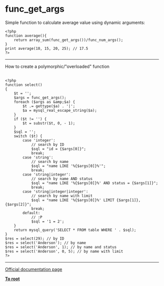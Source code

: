 # func_get_args



Simple function to calculate average value using dynamic arguments:<br>

```
<?php
function average(){
    return array_sum(func_get_args())/func_num_args();
}
print average(10, 15, 20, 25); // 17.5
?>
```
  

---

How to create a polymorphic/"overloaded" function<br><br>

```
<?php
function select()
{
    $t = '';
    $args = func_get_args();
    foreach ($args as &amp;$a) {
        $t .= gettype($a) . '|';
        $a = mysql_real_escape_string($a);
    }
    if ($t != '') {
        $t = substr($t, 0, - 1);
    }
    $sql = '';
    switch ($t) {
        case 'integer':
            // search by ID
            $sql = "id = {$args[0]}";
            break;
        case 'string':
            // search by name
            $sql = "name LIKE '%{$args[0]}%'";
            break;
        case 'string|integer':
            // search by name AND status
            $sql = "name LIKE '%{$args[0]}%' AND status = {$args[1]}";
            break;
        case 'string|integer|integer':
            // search by name with limit
            $sql = "name LIKE '%{$args[0]}%' LIMIT {$args[1]},{$args[2]}";
            break;
        default:
            // :P
            $sql = '1 = 2';
    }
    return mysql_query('SELECT * FROM table WHERE ' . $sql);
}
$res = select(29); // by ID
$res = select('Anderson'); // by name
$res = select('Anderson', 1); // by name and status
$res = select('Anderson', 0, 5); // by name with limit
?>
```
  

---

[Official documentation page](https://www.php.net/manual/en/function.func-get-args.php)

**[To root](/README.md)**